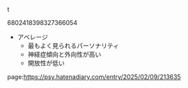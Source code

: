 t

6802418398327366054

- アベレージ
    - 最もよく見られるパーソナリティ
    - 神経症傾向と外向性が高い
    - 開放性が低い






page:https://psy.hatenadiary.com/entry/2025/02/09/213635
